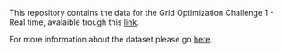 This repository contains the data for the Grid Optimization Challenge 1 - Real time, avalaible trough this [link](https://dtn2.pnl.gov/arpacomp/F1/Challenge_1_Final_Event_Real-Time.zip).

For more information about the dataset please go [here](https://gocompetition.energy.gov/challenges/22/datasets).
